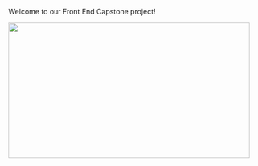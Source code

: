 Welcome to our Front End Capstone project!

<img src="https://giphy.com/embed/6uKMx3bejVl6vqLJX8" width="480" height="270" frameBorder="0" class="giphy-embed" allowFullScreen />

